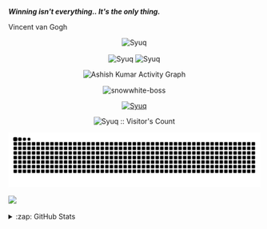_**Winning isn't everything.. It's the only thing.**_

Vincent van Gogh
    <p align="center"><img src="https://github-readme-streak-stats.herokuapp.com/?user=Syuq&theme=black-ice&hide_border=true&stroke=0000&background=0D1117&ring=e05397&fire=e05397&currStreakLabel=e05397" alt="Syuq" /></p>

<p align="center"><img height="180em" src="https://github-readme-stats.vercel.app/api?username=Syuq&include_all_commits=true&hide_border=true&count_private=true&show_icons=true&theme=radical" alt="Syuq" align = "center"/>
<img height="180em" src="https://github-readme-stats.vercel.app/api/top-langs?username=Syuq&show_icons=true&locale=en&layout=compact&hide_border=true&theme=radical" alt="Syuq" align = "center"/></p>

<p align="center"<a href="#"><img alt="Ashish Kumar Activity Graph" src="https://activity-graph.herokuapp.com/graph?username=Syuq&bg_color=0D1117&color=e05397&line=e05397&point=FFFFFF&hide_border=true&" /></a></p>

<p align="center"><img height="180em" src="https://github-profile-summary-cards.vercel.app/api/cards/profile-details?username=Syuq&theme=github_dark" alt="snowwhite-boss" align = "center"/></p>

<p align="center"> <a href="https://github.com/Syuq"><img src="https://github-profile-trophy.vercel.app/?username=Syuq&margin-w=5&theme=radical" alt="Syuq" /></a></p>

<p align="center"><img src="https://profile-counter.glitch.me/{Syuq}/count.svg" alt="Syuq :: Visitor's Count" /></p>

<p align='center'><img src="https://github.com/Syuq/Syuq/blob/output/github-contribution-grid-snake.svg"></p>

<p aligh='center'><img src="https://repobeats.axiom.co/api/embed/f0fe7b57d9e7d97b6c0e85c37325593f39ae14fa.svg"></p>
<details>
  <summary>:zap: GitHub Stats</summary>

  <img align="left" alt="Syuq's GitHub Stats" src="https://github-readme-stats.vercel.app/api?username=Syuq&show_icons=true&hide_border=false&title_color=ff652f&icon_color=FFE400&bg_color=09131B&text_color=ffffff&border_color=0c1a25" />

</details>